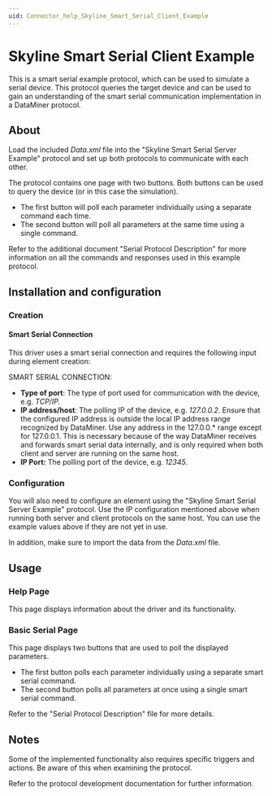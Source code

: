 ```yaml
---
uid: Connector_help_Skyline_Smart_Serial_Client_Example
---
```


# Skyline Smart Serial Client Example

This is a smart serial example protocol, which can be used to simulate a serial device. This protocol queries the target device and can be used to gain an understanding of the smart serial communication implementation in a DataMiner protocol.

## About

Load the included *Data.xml* file into the "Skyline Smart Serial Server Example" protocol and set up both protocols to communicate with each other.

The protocol contains one page with two buttons. Both buttons can be used to query the device (or in this case the simulation).

- The first button will poll each parameter individually using a separate command each time.
- The second button will poll all parameters at the same time using a single command.

Refer to the additional document "Serial Protocol Description" for more information on all the commands and responses used in this example protocol.

## Installation and configuration

### Creation

#### Smart Serial Connection

This driver uses a smart serial connection and requires the following input during element creation:

SMART SERIAL CONNECTION:

- **Type of port**: The type of port used for communication with the device, e.g. *TCP/IP.*
- **IP address/host**: The polling IP of the device, e.g. *127.0.0.2.*
  Ensure that the configured IP address is outside the local IP address range recognized by DataMiner. Use any address in the 127.0.0.\* range except for 127.0.0.1. This is necessary because of the way DataMiner receives and forwards smart serial data internally, and is only required when both client and server are running on the same host.
- **IP Port:** The polling port of the device, e.g. *12345*.

### Configuration

You will also need to configure an element using the "Skyline Smart Serial Server Example" protocol. Use the IP configuration mentioned above when running both server and client protocols on the same host. You can use the example values above if they are not yet in use.

In addition, make sure to import the data from the *Data.xml* file.

## Usage

### Help Page

This page displays information about the driver and its functionality.

### Basic Serial Page

This page displays two buttons that are used to poll the displayed parameters.

- The first button polls each parameter individually using a separate smart serial command.
- The second button polls all parameters at once using a single smart serial command.

Refer to the "Serial Protocol Description" file for more details.

## Notes

Some of the implemented functionality also requires specific triggers and actions. Be aware of this when examining the protocol.

Refer to the protocol development documentation for further information.
